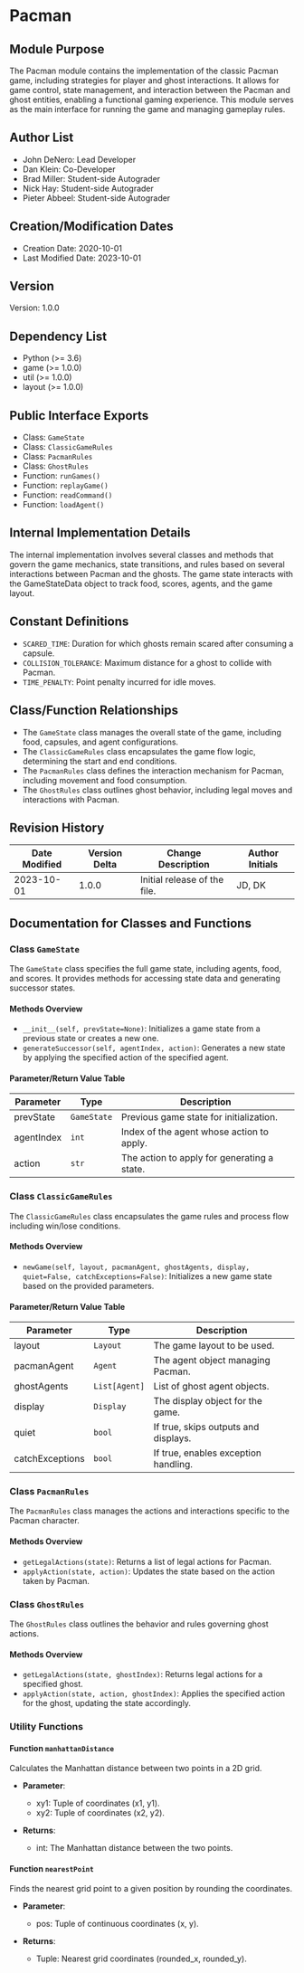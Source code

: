 # Pacman

## Module Purpose
The Pacman module contains the implementation of the classic Pacman game, including strategies for player and ghost interactions. It allows for game control, state management, and interaction between the Pacman and ghost entities, enabling a functional gaming experience. This module serves as the main interface for running the game and managing gameplay rules.

## Author List
- John DeNero: Lead Developer
- Dan Klein: Co-Developer
- Brad Miller: Student-side Autograder
- Nick Hay: Student-side Autograder
- Pieter Abbeel: Student-side Autograder

## Creation/Modification Dates
- Creation Date: 2020-10-01
- Last Modified Date: 2023-10-01

## Version
Version: 1.0.0

## Dependency List
- Python (>= 3.6)
- game (>= 1.0.0)
- util (>= 1.0.0)
- layout (>= 1.0.0)

## Public Interface Exports
- Class: `GameState`
- Class: `ClassicGameRules`
- Class: `PacmanRules`
- Class: `GhostRules`
- Function: `runGames()`
- Function: `replayGame()`
- Function: `readCommand()`
- Function: `loadAgent()`

## Internal Implementation Details
The internal implementation involves several classes and methods that govern the game mechanics, state transitions, and rules based on several interactions between Pacman and the ghosts. The game state interacts with the GameStateData object to track food, scores, agents, and the game layout.

## Constant Definitions
- `SCARED_TIME`: Duration for which ghosts remain scared after consuming a capsule.
- `COLLISION_TOLERANCE`: Maximum distance for a ghost to collide with Pacman.
- `TIME_PENALTY`: Point penalty incurred for idle moves.

## Class/Function Relationships
- The `GameState` class manages the overall state of the game, including food, capsules, and agent configurations.
- The `ClassicGameRules` class encapsulates the game flow logic, determining the start and end conditions.
- The `PacmanRules` class defines the interaction mechanism for Pacman, including movement and food consumption.
- The `GhostRules` class outlines ghost behavior, including legal moves and interactions with Pacman.

## Revision History

| Date Modified | Version Delta | Change Description                | Author Initials |
|---------------|---------------|-----------------------------------|------------------|
| 2023-10-01    | 1.0.0        | Initial release of the file.     | JD, DK           | 

## Documentation for Classes and Functions

### Class `GameState`
The `GameState` class specifies the full game state, including agents, food, and scores. It provides methods for accessing state data and generating successor states.

#### Methods Overview
- `__init__(self, prevState=None)`: Initializes a game state from a previous state or creates a new one.
- `generateSuccessor(self, agentIndex, action)`: Generates a new state by applying the specified action of the specified agent.
  
#### Parameter/Return Value Table
| Parameter     | Type       | Description                                |
|---------------|------------|--------------------------------------------|
| prevState     | `GameState`| Previous game state for initialization.    |
| agentIndex    | `int`     | Index of the agent whose action to apply.  |
| action        | `str`     | The action to apply for generating a state. |

### Class `ClassicGameRules`
The `ClassicGameRules` class encapsulates the game rules and process flow including win/lose conditions.

#### Methods Overview
- `newGame(self, layout, pacmanAgent, ghostAgents, display, quiet=False, catchExceptions=False)`: Initializes a new game state based on the provided parameters.

#### Parameter/Return Value Table
| Parameter            | Type       | Description                                |
|----------------------|------------|--------------------------------------------|
| layout               | `Layout`   | The game layout to be used.                |
| pacmanAgent          | `Agent`    | The agent object managing Pacman.          |
| ghostAgents          | `List[Agent]` | List of ghost agent objects.            |
| display              | `Display`  | The display object for the game.           |
| quiet                | `bool`     | If true, skips outputs and displays.       |
| catchExceptions      | `bool`     | If true, enables exception handling.       |

### Class `PacmanRules`
The `PacmanRules` class manages the actions and interactions specific to the Pacman character.

#### Methods Overview
- `getLegalActions(state)`: Returns a list of legal actions for Pacman.
- `applyAction(state, action)`: Updates the state based on the action taken by Pacman.

### Class `GhostRules`
The `GhostRules` class outlines the behavior and rules governing ghost actions.

#### Methods Overview
- `getLegalActions(state, ghostIndex)`: Returns legal actions for a specified ghost.
- `applyAction(state, action, ghostIndex)`: Applies the specified action for the ghost, updating the state accordingly.

### Utility Functions
#### Function `manhattanDistance`
Calculates the Manhattan distance between two points in a 2D grid.

- **Parameter**: 
  - xy1: Tuple of coordinates (x1, y1).
  - xy2: Tuple of coordinates (x2, y2).
  
- **Returns**: 
  - int: The Manhattan distance between the two points.

#### Function `nearestPoint`
Finds the nearest grid point to a given position by rounding the coordinates.

- **Parameter**: 
  - pos: Tuple of continuous coordinates (x, y).
  
- **Returns**: 
  - Tuple: Nearest grid coordinates (rounded_x, rounded_y).